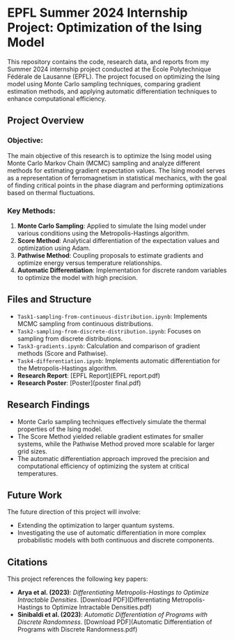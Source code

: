 # EPFL Summer 2024 Internship Project: Optimization of the Ising Model

This repository contains the code, research data, and reports from my Summer 2024 internship project conducted at the École Polytechnique Fédérale de Lausanne (EPFL). The project focused on optimizing the Ising model using Monte Carlo sampling techniques, comparing gradient estimation methods, and applying automatic differentiation techniques to enhance computational efficiency.

## Project Overview

### Objective:
The main objective of this research is to optimize the Ising model using Monte Carlo Markov Chain (MCMC) sampling and analyze different methods for estimating gradient expectation values. The Ising model serves as a representation of ferromagnetism in statistical mechanics, with the goal of finding critical points in the phase diagram and performing optimizations based on thermal fluctuations.

### Key Methods:
1. **Monte Carlo Sampling**: Applied to simulate the Ising model under various conditions using the Metropolis-Hastings algorithm.
2. **Score Method**: Analytical differentiation of the expectation values and optimization using Adam.
3. **Pathwise Method**: Coupling proposals to estimate gradients and optimize energy versus temperature relationships.
4. **Automatic Differentiation**: Implementation for discrete random variables to optimize the model with high precision.

## Files and Structure
- `Task1-sampling-from-continuous-distribution.ipynb`: Implements MCMC sampling from continuous distributions.
- `Task2-sampling-from-discrete-distribution.ipynb`: Focuses on sampling from discrete distributions.
- `Task3-gradients.ipynb`: Calculation and comparison of gradient methods (Score and Pathwise).
- `Task4-differentiation.ipynb`: Implements automatic differentiation for the Metropolis-Hastings algorithm.
- **Research Report**: [EPFL Report](EPFL report.pdf)
- **Research Poster**: [Poster](poster final.pdf)

## Research Findings
- Monte Carlo sampling techniques effectively simulate the thermal properties of the Ising model.
- The Score Method yielded reliable gradient estimates for smaller systems, while the Pathwise Method proved more scalable for larger grid sizes.
- The automatic differentiation approach improved the precision and computational efficiency of optimizing the system at critical temperatures.

## Future Work
The future direction of this project will involve:
- Extending the optimization to larger quantum systems.
- Investigating the use of automatic differentiation in more complex probabilistic models with both continuous and discrete components.

## Citations
This project references the following key papers:
- **Arya et al. (2023)**: *Differentiating Metropolis-Hastings to Optimize Intractable Densities*. [Download PDF](Differentiating Metropolis-Hastings to Optimize Intractable Densities.pdf)
- **Sinibaldi et al. (2023)**: *Automatic Differentiation of Programs with Discrete Randomness*. [Download PDF](Automatic Differentiation of Programs with Discrete Randomness.pdf)

